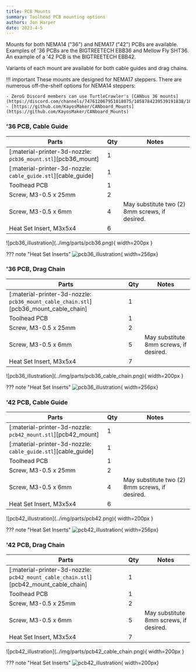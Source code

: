 ```yaml
---
title: PCB Mounts
summary: Toolhead PCB mounting options
authors: Jon Harper
date: 2023-4-5
---
```


Mounts for both NEMA14 ("36") and NEMA17 ("42") PCBs are available. Examples of '36 PCBs are the BIGTREETECH EBB36 and  Mellow Fly SHT36. An example of a '42 PCB is the BIGTREETECH EBB42.

Variants of each mount are available for both cable guides and drag chains.

!!! important
    These mounts are designed for NEMA17 steppers. There are numerous off-the-shelf options for NEMA14 steppers:

    - ZeroG Discord members can use TurtleCrawler's [CANbus 36 mounts](https://discord.com/channels/747612067951018075/1058784239539191838/1058784239539191838)
    - [https://github.com/KayosMaker/CANboard_Mounts](https://github.com/KayosMaker/CANboard_Mounts)

### '36 PCB, Cable Guide
<div markdown class="jh-grid-container jh-grid-2">
<div markdown class="jh-grid-para">

| Parts     | Qty | Notes |
|-----------|-----|-------|
| [:material-printer-3d-nozzle: `pcb36_mount.stl`][pcb36_mount] | 1 | |
| [:material-printer-3d-nozzle: `cable_guide.stl`][cable_guide] | 1 | |
| Toolhead PCB      | 1 | |
| Screw, M3-0.5 x 25mm | 2 | |
| Screw, M3-0.5 x 6mm  | 4 | May substitute two (2) 8mm screws, if desired. |
| Heat Set Insert, M3x5x4 | 6 | |

</div>
<div markdown class="jh-grid-img">
![pcb36_illustration](../img/parts/pcb36.png){ width=200px }
</div>
</div>

??? note "Heat Set Inserts"
    ![pcb36_illustration](../img/inserts/pcb36.png){ width=256px}

### '36 PCB, Drag Chain

<div markdown class="jh-grid-container jh-grid-2">
<div markdown class="jh-grid-para">

| Parts     | Qty | Notes |
|-----------|-----|-------|
| [:material-printer-3d-nozzle: `pcb36_mount_cable_chain.stl`][pcb36_mount_cable_chain] | 1 | |
| Toolhead PCB      | 1 | |
| Screw, M3-0.5 x 25mm | 2 | |
| Screw, M3-0.5 x 6mm  | 5 | May substitute 8mm screws, if desired. |
| Heat Set Insert, M3x5x4 | 7 | |

</div>
<div markdown class="jh-grid-img">
![pcb36_illustration](../img/parts/pcb36_cable_chain.png){ width=200px }
</div>
</div>

??? note "Heat Set Inserts"
    ![pcb36_illustration](../img/inserts/pcb36_chain.png){ width=256px}

### '42 PCB, Cable Guide

<div markdown class="jh-grid-container jh-grid-2">
<div markdown class="jh-grid-para">

| Parts     | Qty | Notes |
|-----------|-----|-------|
| [:material-printer-3d-nozzle: `pcb42_mount.stl`][pcb42_mount] | 1 | |
| [:material-printer-3d-nozzle: `cable_guide.stl`][cable_guide] | 1 | |
| Toolhead PCB      | 1 | |
| Screw, M3-0.5 x 25mm | 2 | |
| Screw, M3-0.5 x 6mm  | 4 | May substitute two (2) 8mm screws, if desired. |
| Heat Set Insert, M3x5x4 | 6 | |

</div>
<div markdown class="jh-grid-img">
![pcb42_illustration](../img/parts/pcb42.png){ width=200px }
</div>
</div>

??? note "Heat Set Inserts"
    ![pcb42_illustration](../img/inserts/pcb42.png){ width=256px}

### '42 PCB, Drag Chain

<div markdown class="jh-grid-container jh-grid-2">
<div markdown class="jh-grid-para">

| Parts     | Qty | Notes |
|-----------|-----|-------|
| [:material-printer-3d-nozzle: `pcb42_mount_cable_chain.stl`][pcb42_mount_cable_chain] | 1 | |
| Toolhead PCB      | 1 | |
| Screw, M3-0.5 x 25mm | 2 | |
| Screw, M3-0.5 x 6mm  | 5 | May substitute 8mm screws, if desired. |
| Heat Set Insert, M3x5x4 | 7 | |

</div>
<div markdown class="jh-grid-img">
![pcb42_illustration](../img/parts/pcb42_cable_chain.png){ width=200px }
</div>
</div>

??? note "Heat Set Inserts"
    ![pcb42_illustration](../img/inserts/pcb42_chain.png){ width=200px}
